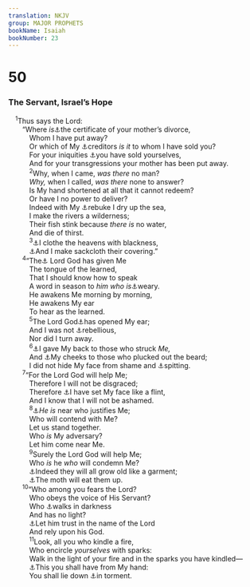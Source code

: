 ```yaml
---
translation: NKJV
group: MAJOR PROPHETS
bookName: Isaiah 
bookNumber: 23
---
```


<div class="title"><h1>50</h1><h3>The Servant, Israel’s Hope</h3></div>
<span class="verse es_50_1"> <sup>1</sup>Thus says the Lord:<br/>  “Where <i>is</i><a data-toggle="tooltip" data-placement="bottom" title="Deut. 24:1; Jer. 3:8">⚓</a>the certificate of your mother’s divorce,<br/>   Whom I have put away?<br/>   Or which of My <a data-toggle="tooltip" data-placement="bottom" title="Deut. 32:30; 2 Kin. 4:1; Neh. 5:5">⚓</a>creditors <i>is</i> <i>it</i> to whom I have sold you?<br/>   For your iniquities <a data-toggle="tooltip" data-placement="bottom" title="Is. 52:3">⚓</a>you have sold yourselves,<br/>   And for your transgressions your mother has been put away.<br/></span>
<span class="verse es_50_2">   <sup>2</sup>Why, when I came, <i>was</i> <i>there</i> no man?<br/>   <i>Why,</i> when I called, <i>was</i> <i>there</i> none to answer?<br/>   Is My hand shortened at all that it cannot redeem?<br/>   Or have I no power to deliver?<br/>   Indeed with My <a data-toggle="tooltip" data-placement="bottom" title="Ps. 106:9; Nah. 1:4">⚓</a>rebuke I dry up the sea,<br/>   I make the rivers a wilderness;<br/>   Their fish stink because <i>there</i> <i>is</i> no water,<br/>   And die of thirst.<br/></span>
<span class="verse es_50_3">   <sup>3</sup><a data-toggle="tooltip" data-placement="bottom" title="Ex. 10:21">⚓</a>I clothe the heavens with blackness,<br/>   <a data-toggle="tooltip" data-placement="bottom" title="Is. 13:10; Rev. 6:12">⚓</a>And I make sackcloth their covering.”<br/></span>
<span class="verse es_50_4">  <sup>4</sup>“The<a data-toggle="tooltip" data-placement="bottom" title="Ex. 4:11">⚓</a> Lord God has given Me<br/>   The tongue of the learned,<br/>   That I should know how to speak<br/>   A word in season to <i>him</i> <i>who</i> <i>is</i><a data-toggle="tooltip" data-placement="bottom" title="Matt. 11:28">⚓</a>weary.<br/>   He awakens Me morning by morning,<br/>   He awakens My ear<br/>   To hear as the learned.<br/></span>
<span class="verse es_50_5">   <sup>5</sup>The Lord God<a data-toggle="tooltip" data-placement="bottom" title="Ps. 40:6; Is. 35:5">⚓</a>has opened My ear;<br/>   And I was not <a data-toggle="tooltip" data-placement="bottom" title="Matt. 26:39; Mark 14:36; Luke 22:42; John 8:29; 14:31; 15:10; Acts 26:19; (Phil. 2:8; Heb. 5:8; 10:7)">⚓</a>rebellious,<br/>   Nor did I turn away.<br/></span>
<span class="verse es_50_6">   <sup>6</sup><a data-toggle="tooltip" data-placement="bottom" title="Matt. 27:26; John 18:22">⚓</a>I gave My back to those who struck <i>Me,</i><br/>   And <a data-toggle="tooltip" data-placement="bottom" title="Matt. 26:67; 27:30; Mark 14:65; 15:19">⚓</a>My cheeks to those who plucked out the beard;<br/>   I did not hide My face from shame and <a data-toggle="tooltip" data-placement="bottom" title="Lam. 3:30">⚓</a>spitting.<br/></span>
<span class="verse es_50_7">  <sup>7</sup>“For the Lord God will help Me;<br/>   Therefore I will not be disgraced;<br/>   Therefore <a data-toggle="tooltip" data-placement="bottom" title="Ezek. 3:8, 9; Luke 9:51">⚓</a>I have set My face like a flint,<br/>   And I know that I will not be ashamed.<br/></span>
<span class="verse es_50_8">   <sup>8</sup><a data-toggle="tooltip" data-placement="bottom" title="Acts 2:24; (Rom. 8:32–34)">⚓</a><i>He</i> <i>is</i> near who justifies Me;<br/>   Who will contend with Me?<br/>   Let us stand together.<br/>   Who <i>is</i> My adversary?<br/>   Let him come near Me.<br/></span>
<span class="verse es_50_9">   <sup>9</sup>Surely the Lord God will help Me;<br/>   Who <i>is</i> he <i>who</i> will condemn Me?<br/>   <a data-toggle="tooltip" data-placement="bottom" title="Job 13:28; Ps. 102:26; Heb. 1:11">⚓</a>Indeed they will all grow old like a garment;<br/>   <a data-toggle="tooltip" data-placement="bottom" title="Is. 51:6, 8">⚓</a>The moth will eat them up.<br/></span>
<span class="verse es_50_10">  <sup>10</sup>“Who among you fears the Lord?<br/>   Who obeys the voice of His Servant?<br/>   Who <a data-toggle="tooltip" data-placement="bottom" title="Ps. 23:4">⚓</a>walks in darkness<br/>   And has no light?<br/>   <a data-toggle="tooltip" data-placement="bottom" title="2 Chr. 20:20">⚓</a>Let him trust in the name of the Lord<br/>   And rely upon his God.<br/></span>
<span class="verse es_50_11">   <sup>11</sup>Look, all you who kindle a fire,<br/>   Who encircle <i>yourselves</i> with sparks:<br/>   Walk in the light of your fire and in the sparks you have kindled—<br/>   <a data-toggle="tooltip" data-placement="bottom" title="(John 9:39)">⚓</a>This you shall have from My hand:<br/>   You shall lie down <a data-toggle="tooltip" data-placement="bottom" title="Ps. 16:4">⚓</a>in torment.<br/></span>
